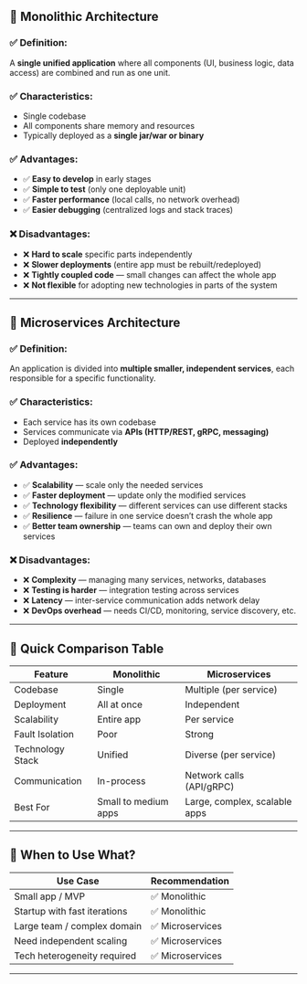 
## 🔷 Monolithic Architecture

### ✅ **Definition:**

A **single unified application** where all components (UI, business logic, data access) are combined and run as one unit.

### ✅ **Characteristics:**

* Single codebase
* All components share memory and resources
* Typically deployed as a **single jar/war or binary**

### ✅ **Advantages:**

* ✅ **Easy to develop** in early stages
* ✅ **Simple to test** (only one deployable unit)
* ✅ **Faster performance** (local calls, no network overhead)
* ✅ **Easier debugging** (centralized logs and stack traces)

### ❌ **Disadvantages:**

* ❌ **Hard to scale** specific parts independently
* ❌ **Slower deployments** (entire app must be rebuilt/redeployed)
* ❌ **Tightly coupled code** — small changes can affect the whole app
* ❌ **Not flexible** for adopting new technologies in parts of the system

---

## 🔷 Microservices Architecture

### ✅ **Definition:**

An application is divided into **multiple smaller, independent services**, each responsible for a specific functionality.

### ✅ **Characteristics:**

* Each service has its own codebase
* Services communicate via **APIs (HTTP/REST, gRPC, messaging)**
* Deployed **independently**

### ✅ **Advantages:**

* ✅ **Scalability** — scale only the needed services
* ✅ **Faster deployment** — update only the modified services
* ✅ **Technology flexibility** — different services can use different stacks
* ✅ **Resilience** — failure in one service doesn’t crash the whole app
* ✅ **Better team ownership** — teams can own and deploy their own services

### ❌ **Disadvantages:**

* ❌ **Complexity** — managing many services, networks, databases
* ❌ **Testing is harder** — integration testing across services
* ❌ **Latency** — inter-service communication adds network delay
* ❌ **DevOps overhead** — needs CI/CD, monitoring, service discovery, etc.

---

## 🔁 Quick Comparison Table

| Feature          | Monolithic           | Microservices                 |
| ---------------- | -------------------- | ----------------------------- |
| Codebase         | Single               | Multiple (per service)        |
| Deployment       | All at once          | Independent                   |
| Scalability      | Entire app           | Per service                   |
| Fault Isolation  | Poor                 | Strong                        |
| Technology Stack | Unified              | Diverse (per service)         |
| Communication    | In-process           | Network calls (API/gRPC)      |
| Best For         | Small to medium apps | Large, complex, scalable apps |

---

## 🧠 When to Use What?

| Use Case                     | Recommendation  |
| ---------------------------- | --------------- |
| Small app / MVP              | ✅ Monolithic    |
| Startup with fast iterations | ✅ Monolithic    |
| Large team / complex domain  | ✅ Microservices |
| Need independent scaling     | ✅ Microservices |
| Tech heterogeneity required  | ✅ Microservices |

---